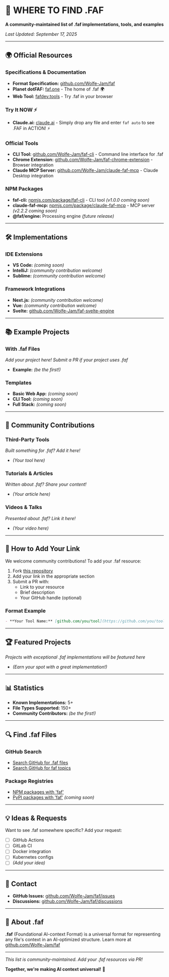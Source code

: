 # 📍 WHERE TO FIND .FAF

**A community-maintained list of .faf implementations, tools, and examples**

*Last Updated: September 17, 2025*

---

## 🌍 Official Resources

### Specifications & Documentation
- **Format Specification:** [github.com/Wolfe-Jam/faf](https://github.com/Wolfe-Jam/faf)
- **Planet dotFAF:** [faf.one](https://faf.one) - The home of .faf 🌍
- **Web Tool:** [fafdev.tools](https://fafdev.tools) - Try .faf in your browser

### Try It NOW ⚡️
- **Claude.ai:** [claude.ai](https://claude.ai) - Simply drop any file and enter `faf auto` to see .FAF in ACTION! ⚡️

### Official Tools
- **CLI Tool:** [github.com/Wolfe-Jam/faf-cli](https://github.com/Wolfe-Jam/faf-cli) - Command line interface for .faf
- **Chrome Extension:** [github.com/Wolfe-Jam/faf-chrome-extension](https://github.com/Wolfe-Jam/faf-chrome-extension) - Browser integration
- **Claude MCP Server:** [github.com/Wolfe-Jam/claude-faf-mcp](https://github.com/Wolfe-Jam/claude-faf-mcp) - Claude Desktop integration

### NPM Packages
- **faf-cli:** [npmjs.com/package/faf-cli](https://www.npmjs.com/package/faf-cli) - CLI tool *(v1.0.0 coming soon)*
- **claude-faf-mcp:** [npmjs.com/package/claude-faf-mcp](https://www.npmjs.com/package/claude-faf-mcp) - MCP server *(v2.2.2 coming soon)*
- **@faf/engine:** Processing engine *(future release)*

---

## 🛠️ Implementations

### IDE Extensions
- **VS Code:** *(coming soon)*
- **IntelliJ:** *(community contribution welcome)*
- **Sublime:** *(community contribution welcome)*

### Framework Integrations
- **Next.js:** *(community contribution welcome)*
- **Vue:** *(community contribution welcome)*
- **Svelte:** [github.com/Wolfe-Jam/faf-svelte-engine](https://github.com/Wolfe-Jam/faf-svelte-engine)

---

## 📚 Example Projects

### With .faf Files
*Add your project here! Submit a PR if your project uses .faf*

- **Example:** *(be the first!)*

### Templates
- **Basic Web App:** *(coming soon)*
- **CLI Tool:** *(coming soon)*
- **Full Stack:** *(coming soon)*

---

## 🌟 Community Contributions

### Third-Party Tools
*Built something for .faf? Add it here!*

- *(Your tool here)*

### Tutorials & Articles
*Written about .faf? Share your content!*

- *(Your article here)*

### Videos & Talks
*Presented about .faf? Link it here!*

- *(Your video here)*

---

## 🤝 How to Add Your Link

We welcome community contributions! To add your .faf resource:

1. Fork [this repository](https://github.com/Wolfe-Jam/faf)
2. Add your link in the appropriate section
3. Submit a PR with:
   - Link to your resource
   - Brief description
   - Your GitHub handle (optional)

### Format Example
```markdown
- **Your Tool Name:** [github.com/you/tool](https://github.com/you/tool) - Brief description
```

---

## 🏆 Featured Projects

*Projects with exceptional .faf implementations will be featured here*

- *(Earn your spot with a great implementation!)*

---

## 📊 Statistics

- **Known Implementations:** 5+
- **File Types Supported:** 150+
- **Community Contributors:** *(be the first!)*

---

## 🔍 Find .faf Files

### GitHub Search
- [Search GitHub for .faf files](https://github.com/search?q=extension%3Afaf&type=code)
- [Search GitHub for faf topics](https://github.com/topics/faf)

### Package Registries
- [NPM packages with 'faf'](https://www.npmjs.com/search?q=faf)
- [PyPI packages with 'faf'](https://pypi.org/search/?q=faf) *(coming soon)*

---

## 💡 Ideas & Requests

Want to see .faf somewhere specific? Add your request:

- [ ] GitHub Actions
- [ ] GitLab CI
- [ ] Docker integration
- [ ] Kubernetes configs
- [ ] *(Add your idea)*

---

## 📧 Contact

- **GitHub Issues:** [github.com/Wolfe-Jam/faf/issues](https://github.com/Wolfe-Jam/faf/issues)
- **Discussions:** [github.com/Wolfe-Jam/faf/discussions](https://github.com/Wolfe-Jam/faf/discussions)

---

## 🏁 About .faf

**.faf** (Foundational AI-context Format) is a universal format for representing any file's context in an AI-optimized structure. Learn more at [github.com/Wolfe-Jam/faf](https://github.com/Wolfe-Jam/faf)

---

*This list is community-maintained. Add your .faf resources via PR!*

**Together, we're making AI context universal!** 🚀